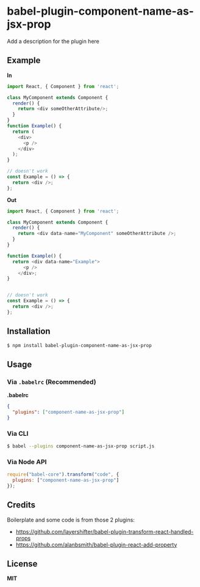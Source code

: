 # babel-plugin-component-name-as-jsx-prop

Add a description for the plugin here

## Example

**In**

```js
import React, { Component } from 'react';

class MyComponent extends Component {
  render() {
    return <div someOtherAttribute/>;
  }
}
function Example() {
  return (
    <div>
      <p />
    </div>
  );
}

// doesn't work
const Example = () => {
  return <div />;
};
```

**Out**

```js
import React, { Component } from 'react';

class MyComponent extends Component {
  render() {
    return <div data-name="MyComponent" someOtherAttribute />;
  }
}

function Example() {
  return <div data-name="Example">
      <p />
    </div>;
}


// doesn't work
const Example = () => {
  return <div />;
};
```

## Installation

```sh
$ npm install babel-plugin-component-name-as-jsx-prop
```

## Usage

### Via `.babelrc` (Recommended)

**.babelrc**

```json
{
  "plugins": ["component-name-as-jsx-prop"]
}
```

### Via CLI

```sh
$ babel --plugins component-name-as-jsx-prop script.js
```

### Via Node API

```javascript
require("babel-core").transform("code", {
  plugins: ["component-name-as-jsx-prop"]
});
```



## Credits

Boilerplate and some code is from those 2 plugins:

- https://github.com/layershifter/babel-plugin-transform-react-handled-props
- https://github.com/alanbsmith/babel-plugin-react-add-property

## License

**MIT**
